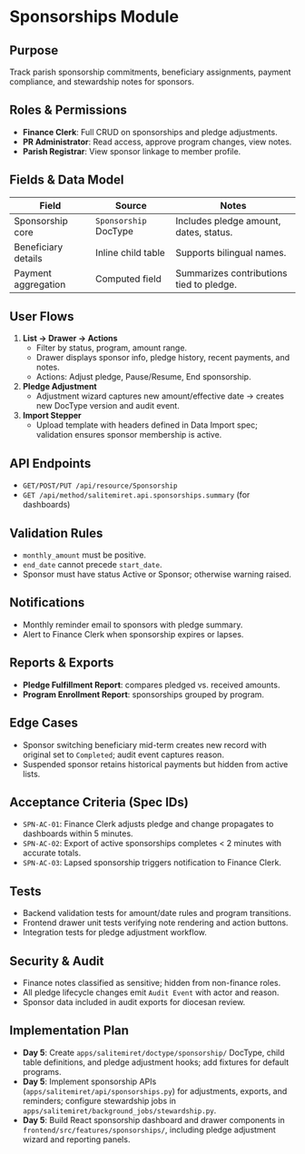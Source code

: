 # Sponsorships Module

## Purpose
Track parish sponsorship commitments, beneficiary assignments, payment
compliance, and stewardship notes for sponsors.

## Roles & Permissions
- **Finance Clerk**: Full CRUD on sponsorships and pledge adjustments.
- **PR Administrator**: Read access, approve program changes, view notes.
- **Parish Registrar**: View sponsor linkage to member profile.

## Fields & Data Model
| Field | Source | Notes |
|-------|--------|-------|
| Sponsorship core | `Sponsorship` DocType | Includes pledge amount, dates, status.
| Beneficiary details | Inline child table | Supports bilingual names.
| Payment aggregation | Computed field | Summarizes contributions tied to pledge.

## User Flows
1. **List → Drawer → Actions**
   - Filter by status, program, amount range.
   - Drawer displays sponsor info, pledge history, recent payments, and notes.
   - Actions: Adjust pledge, Pause/Resume, End sponsorship.
2. **Pledge Adjustment**
   - Adjustment wizard captures new amount/effective date → creates new DocType
     version and audit event.
3. **Import Stepper**
   - Upload template with headers defined in Data Import spec; validation ensures
     sponsor membership is active.

## API Endpoints
- `GET/POST/PUT /api/resource/Sponsorship`
- `GET /api/method/salitemiret.api.sponsorships.summary` (for dashboards)

## Validation Rules
- `monthly_amount` must be positive.
- `end_date` cannot precede `start_date`.
- Sponsor must have status Active or Sponsor; otherwise warning raised.

## Notifications
- Monthly reminder email to sponsors with pledge summary.
- Alert to Finance Clerk when sponsorship expires or lapses.

## Reports & Exports
- **Pledge Fulfillment Report**: compares pledged vs. received amounts.
- **Program Enrollment Report**: sponsorships grouped by program.

## Edge Cases
- Sponsor switching beneficiary mid-term creates new record with original set to
  `Completed`; audit event captures reason.
- Suspended sponsor retains historical payments but hidden from active lists.

## Acceptance Criteria (Spec IDs)
- `SPN-AC-01`: Finance Clerk adjusts pledge and change propagates to dashboards
  within 5 minutes.
- `SPN-AC-02`: Export of active sponsorships completes < 2 minutes with accurate
  totals.
- `SPN-AC-03`: Lapsed sponsorship triggers notification to Finance Clerk.

## Tests
- Backend validation tests for amount/date rules and program transitions.
- Frontend drawer unit tests verifying note rendering and action buttons.
- Integration tests for pledge adjustment workflow.

## Security & Audit
- Finance notes classified as sensitive; hidden from non-finance roles.
- All pledge lifecycle changes emit `Audit Event` with actor and reason.
- Sponsor data included in audit exports for diocesan review.

## Implementation Plan
- **Day 5**: Create `apps/salitemiret/doctype/sponsorship/` DocType, child table
  definitions, and pledge adjustment hooks; add fixtures for default programs.
- **Day 5**: Implement sponsorship APIs (`apps/salitemiret/api/sponsorships.py`)
  for adjustments, exports, and reminders; configure stewardship jobs in
  `apps/salitemiret/background_jobs/stewardship.py`.
- **Day 5**: Build React sponsorship dashboard and drawer components in
  `frontend/src/features/sponsorships/`, including pledge adjustment wizard and
  reporting panels.
